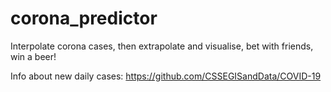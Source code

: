 # corona_predictor
Interpolate corona cases, then extrapolate and visualise, bet with friends, win a beer!

Info about new daily cases:
https://github.com/CSSEGISandData/COVID-19
